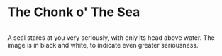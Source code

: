 # The Chonk o' The Sea

<img src="https://i.pinimg.com/originals/6e/d8/7e/6ed87eb462be22345e812657ea4107ab.jpg" title="" alt="" data-align="center">

A seal stares at you very seriously, with only its head above water. The image is in black and white, to indicate even greater seriousness. 


